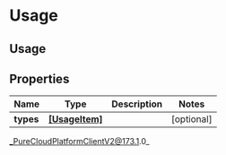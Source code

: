# Usage

## Usage

## Properties

|Name | Type | Description | Notes|
|------------ | ------------- | ------------- | -------------|
| **types** | [**[UsageItem]**]([UsageItem]) |  | [optional] |



_PureCloudPlatformClientV2@173.1.0_
